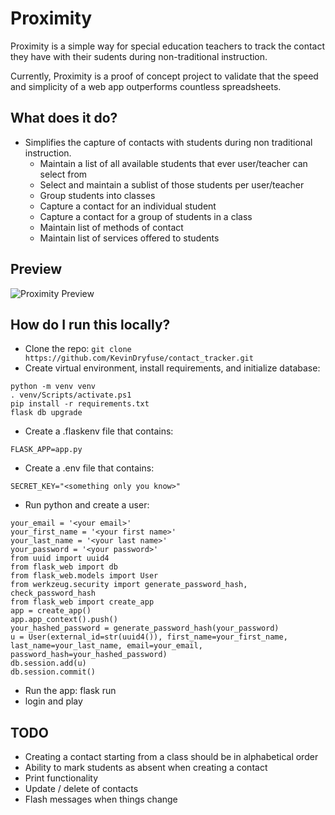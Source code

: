 # Proximity
Proximity is a simple way for special education teachers to track the contact they have with their sudents during non-traditional instruction.

Currently, Proximity is a proof of concept project to validate that the speed and simplicity of a web app outperforms countless spreadsheets.

## What does it do?
* Simplifies the capture of contacts with students during non traditional instruction.
    * Maintain a list of all available students that ever user/teacher can select from
    * Select and maintain a sublist of those students per user/teacher
    * Group students into classes
    * Capture a contact for an individual student
    * Capture a contact for a group of students in a class
    * Maintain list of methods of contact
    * Maintain list of services offered to students

## Preview

![Proximity Preview](https://static.wixstatic.com/media/4cfec4_ef42c91cd56c4359a3aad27046772495~mv2.png)

## How do I run this locally?
* Clone the repo: `git clone https://github.com/KevinDryfuse/contact_tracker.git`
* Create virtual environment, install requirements, and initialize database:
```
python -m venv venv
. venv/Scripts/activate.ps1
pip install -r requirements.txt
flask db upgrade
```
* Create a .flaskenv file that contains:
```
FLASK_APP=app.py
```
* Create a .env file that contains:
```
SECRET_KEY="<something only you know>"
```
* Run python and create a user:
```
your_email = '<your email>'
your_first_name = '<your first name>'
your_last_name = '<your last name>'
your_password = '<your password>'
from uuid import uuid4
from flask_web import db
from flask_web.models import User
from werkzeug.security import generate_password_hash, check_password_hash
from flask_web import create_app
app = create_app()
app.app_context().push()
your_hashed_password = generate_password_hash(your_password)
u = User(external_id=str(uuid4()), first_name=your_first_name, last_name=your_last_name, email=your_email, password_hash=your_hashed_password)
db.session.add(u)
db.session.commit()
```
* Run the app: flask run
* login and play

## TODO
* Creating a contact starting from a class should be in alphabetical order
* Ability to mark students as absent when creating a contact
* Print functionality
* Update / delete of contacts
* Flash messages when things change
